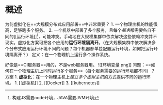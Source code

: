 # 概述
为何虚拟化在==大规模分布式应用部署==中非常重要？
	1. 一个物理主机的性能很高，足够跑多个服务。
	2. 一个机器中部署了多个服务，且每个*服务*都需要各自不同的[[运行环境]][^1]，可能冲突。手动地在大规模集群中依次解决这些依赖冲突并不现实。虚拟化方案可把各个应用的**运行环境隔离开**。（在大规模集群中依次解决多个分布式应用运行环境不同的问题？每个机器都单独配置运行环境，如何把运行环境隔离开？）
定义：在一个物理机上运行多个操作系统。

好像是==CI服务器==用的，不是web服务器用。
![[环境变量.png]]
问题：==如何在一个物理主机上同时运行多个服务==（每个服务需要的运行环境都不同）？
方案
	1. **虚拟化**：在一个物理主机上*建立多个虚拟主机*的方式提供不同的运行环境。
		1. [[虚拟机]]
		2. [[Docker]] 
		3. [[kubernetes]] 


[^1]: 构建JS需要node环境，JAVA需要JVM环境